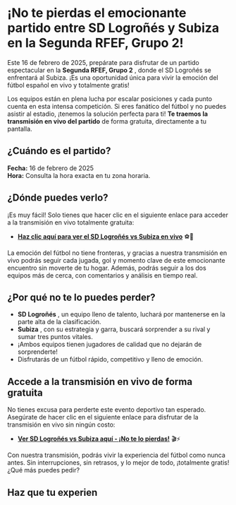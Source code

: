 # ¡No te pierdas el emocionante partido entre SD Logroñés y Subiza en la Segunda RFEF, Grupo 2!

Este 16 de febrero de 2025, prepárate para disfrutar de un partido espectacular en la **Segunda RFEF, Grupo 2** , donde el SD Logroñés se enfrentará al Subiza. ¡Es una oportunidad única para vivir la emoción del fútbol español en vivo y totalmente gratis!

Los equipos están en plena lucha por escalar posiciones y cada punto cuenta en esta intensa competición. Si eres fanático del fútbol y no puedes asistir al estadio, ¡tenemos la solución perfecta para ti! **Te traemos la transmisión en vivo del partido** de forma gratuita, directamente a tu pantalla.

## ¿Cuándo es el partido?

**Fecha:** 16 de febrero de 2025  
**Hora:** Consulta la hora exacta en tu zona horaria.

## ¿Dónde puedes verlo?

¡Es muy fácil! Solo tienes que hacer clic en el siguiente enlace para acceder a la transmisión en vivo totalmente gratuita:

- [**Haz clic aquí para ver el SD Logroñés vs Subiza en vivo**](https://tinyurl.com/livestreamfreeo?st=SD+Logro%C3%B1%C3%A9s+vs+Subiza&si=ghc) ⚽🎥

La emoción del fútbol no tiene fronteras, y gracias a nuestra transmisión en vivo podrás seguir cada jugada, gol y momento clave de este emocionante encuentro sin moverte de tu hogar. Además, podrás seguir a los dos equipos más de cerca, con comentarios y análisis en tiempo real.

## ¿Por qué no te lo puedes perder?

- **SD Logroñés** , un equipo lleno de talento, luchará por mantenerse en la parte alta de la clasificación.
- **Subiza** , con su estrategia y garra, buscará sorprender a su rival y sumar tres puntos vitales.
- ¡Ambos equipos tienen jugadores de calidad que no dejarán de sorprenderte!
- Disfrutarás de un fútbol rápido, competitivo y lleno de emoción.

## Accede a la transmisión en vivo de forma gratuita

No tienes excusa para perderte este evento deportivo tan esperado. Asegúrate de hacer clic en el siguiente enlace para disfrutar de la transmisión en vivo sin ningún costo:

- [**Ver SD Logroñés vs Subiza aquí - ¡No te lo pierdas!**](https://tinyurl.com/livestreamfreeo?st=SD+Logro%C3%B1%C3%A9s+vs+Subiza&si=ghc) 🎬⚡

Con nuestra transmisión, podrás vivir la experiencia del fútbol como nunca antes. Sin interrupciones, sin retrasos, y lo mejor de todo, ¡totalmente gratis! ¿Qué más puedes pedir?

## Haz que tu experien
